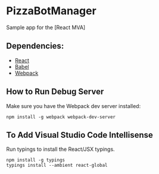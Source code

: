 # PizzaBotManager
Sample app for the [React MVA]

## Dependencies:
* [React](https://facebook.github.io/react/)
* [Babel](https://babeljs.io/)
* [Webpack](https://webpack.github.io/)

## How to Run Debug Server

Make sure you have the Webpack dev server installed:

```
npm install -g webpack webpack-dev-server
```

## To Add Visual Studio Code Intellisense

Run typings to install the React/JSX typings.

```
npm install -g typings
typings install --ambient react-global
```
